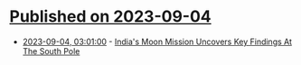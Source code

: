 # [Published on 2023-09-04](index.md)

* [2023-09-04, 03:01:00](https://soylentnews.org/article.pl?sid=23/09/02/2355223&from=rss) - [India's Moon Mission Uncovers Key Findings At The South Pole](https://soylentnews.org/article.pl?sid=23/09/02/2355223&from=rss)
